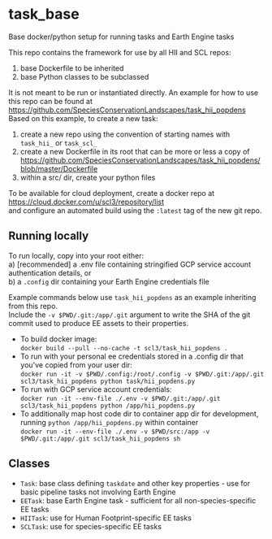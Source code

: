# task_base
Base docker/python setup for running tasks and Earth Engine tasks

This repo contains the framework for use by all HII and SCL repos:
1. base Dockerfile to be inherited
2. base Python classes to be subclassed 

It is not meant to be run or instantiated directly. An example for how to use this repo can be found at  
https://github.com/SpeciesConservationLandscapes/task_hii_popdens  
Based on this example, to create a new task:
1. create a new repo using the convention of starting names with `task_hii_` or `task_scl_`
2. create a new Dockerfile in its root that can be more or less a copy of  
https://github.com/SpeciesConservationLandscapes/task_hii_popdens/blob/master/Dockerfile  
3. within a src/ dir, create your python files

To be available for cloud deployment, create a docker repo at  
https://cloud.docker.com/u/scl3/repository/list  
and configure an automated build using the `:latest` tag of the new git repo.

## Running locally
To run locally, copy into your root either:  
a) [recommended] a .env file  containing stringified GCP service account authentication details, or   
b) a `.config` dir containing your Earth Engine credentials file

Example commands below use `task_hii_popdens` as an example inheriting from this repo.   
Include the `-v $PWD/.git:/app/.git` argument to write the SHA of the git commit 
used to produce EE assets to their properties. 
- To build docker image:  
`docker build --pull --no-cache -t scl3/task_hii_popdens .`
- To run with your personal ee credentials stored in a .config dir that you've copied from your user dir:  
`docker run -it -v $PWD/.config:/root/.config -v $PWD/.git:/app/.git scl3/task_hii_popdens python task/hii_popdens.py`
- To run with GCP service account credentials:  
`docker run -it --env-file ./.env -v $PWD/.git:/app/.git scl3/task_hii_popdens python /app/hii_popdens.py`
- To additionally map host code dir to container app dir for development, running `python /app/hii_popdens.py` within
 container  
`docker run -it --env-file ./.env -v $PWD/src:/app -v $PWD/.git:/app/.git scl3/task_hii_popdens sh`

## Classes
- `Task`: base class defining `taskdate` and other key properties - use for basic pipeline tasks not involving Earth
 Engine
- `EETask`: base Earth Engine task - sufficient for all non-species-specific EE tasks
- `HIITask`: use for Human Footprint-specific EE tasks
- `SCLTask`: use for species-specific EE tasks
